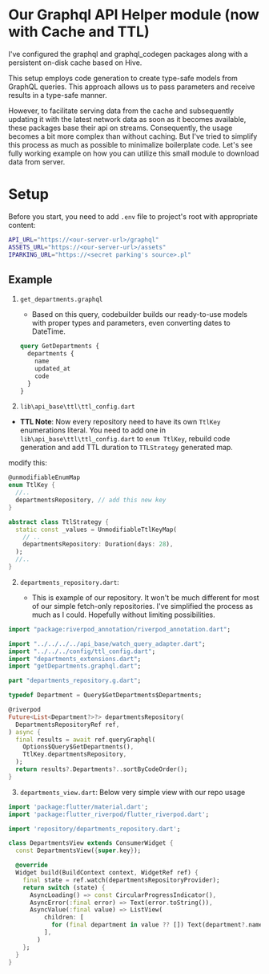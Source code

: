 # Our Graphql API Helper module (now with Cache and TTL)

I've configured the graphql and graphql_codegen packages along with a persistent on-disk cache based on Hive.

This setup employs code generation to create type-safe models from GraphQL queries. This approach allows us to pass parameters and receive results in a type-safe manner.

However, to facilitate serving data from the cache and subsequently updating it with the latest network data as soon as it becomes available, these packages base their api on streams. Consequently, the usage becomes a bit more complex than without caching. But I've tried to simplify this process as much as possible to minimalize boilerplate code. Let's see fully working example on how you can utilize this small module to download data from server.

# Setup

Before you start, you need to add `.env` file to project's root with appropriate content:

```bash
API_URL="https://<our-server-url>/graphql"
ASSETS_URL="https://<our-server-url>/assets"
IPARKING_URL="https://<secret parking's source>.pl"
```

## Example

1. `get_departments.graphql`

   - Based on this query, codebuilder builds our ready-to-use models with proper types and parameters, even converting dates to DateTime.

   ```graphql
   query GetDepartments {
     departments {
       name
       updated_at
       code
     }
   }
   ```

2. `lib\api_base\ttl\ttl_config.dart`
  -  **TTL Note**: Now every repository need to have its own `TtlKey` enumerations literal. You need to add one in `lib\api_base\ttl\ttl_config.dart` to `enum TtlKey`, rebuild code generation and add TTL duration to `TTLStrategy` generated map.

modify this:
```dart
@unmodifiableEnumMap
enum TtlKey {
  //..
  departmentsRepository, // add this new key
}

abstract class TtlStrategy {
  static const _values = UnmodifiableTtlKeyMap(
    // ..
    departmentsRepository: Duration(days: 28),
  );
  //..
}
```



2. `departments_repository.dart`:

   - This is example of our repository. It won't be much different for most of our simple fetch-only repositories. I've simplified the process as much as I could. Hopefully without limiting possibilities.
 
```dart
import "package:riverpod_annotation/riverpod_annotation.dart";

import "../../../../api_base/watch_query_adapter.dart";
import "../../../config/ttl_config.dart";
import "departments_extensions.dart";
import "getDepartments.graphql.dart";

part "departments_repository.g.dart";

typedef Department = Query$GetDepartments$Departments;

@riverpod
Future<List<Department?>?> departmentsRepository(
  DepartmentsRepositoryRef ref,
) async {
  final results = await ref.queryGraphql(
    Options$Query$GetDepartments(),
    TtlKey.departmentsRepository,
  );
  return results?.Departments?..sortByCodeOrder();
}
```

3. `departments_view.dart`:
   Below very simple view with our repo usage

```dart
import 'package:flutter/material.dart';
import 'package:flutter_riverpod/flutter_riverpod.dart';

import 'repository/departments_repository.dart';

class DepartmentsView extends ConsumerWidget {
  const DepartmentsView({super.key});

  @override
  Widget build(BuildContext context, WidgetRef ref) {
    final state = ref.watch(departmentsRepositoryProvider);
    return switch (state) {
      AsyncLoading() => const CircularProgressIndicator(),
      AsyncError(:final error) => Text(error.toString()),
      AsyncValue(:final value) => ListView(
          children: [
            for (final department in value ?? []) Text(department?.name ?? ""),
          ],
        )
    };
  }
}
```


